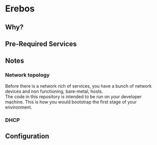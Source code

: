 # Erebos



## Why?


## Pre-Required Services

## Notes

### Network topology

Before there is a network rich of services, you have a bunch of network devices and non functioning, bare-metal, hosts.  
The code in this repository is intended to be run on your developer machine. This is how you would bootstrap the first 
stage of your environment.


### DHCP
## Configuration

